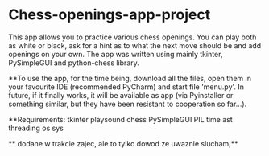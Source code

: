 # Chess-openings-app-project

This app allows you to practice various chess openings. You can play both as white or black, ask for a hint as to what the next move should be and add openings on your own. The app was written using mainly tkinter, PySimpleGUI and python-chess library.

**To use the app, for the time being, download all the files, open them in your favourite IDE (recommended PyCharm) and start file 'menu.py'. In future, if it finally works, it will be available as app (via Pyinstaller or something similar, but they have been resistant to cooperation so far...).

**Requirements: 
tkinter 
playsound 
chess 
PySimpleGUI
PIL
time
ast
threading
os
sys

** dodane w trakcie zajec, ale to tylko dowod ze uwaznie slucham;** 
